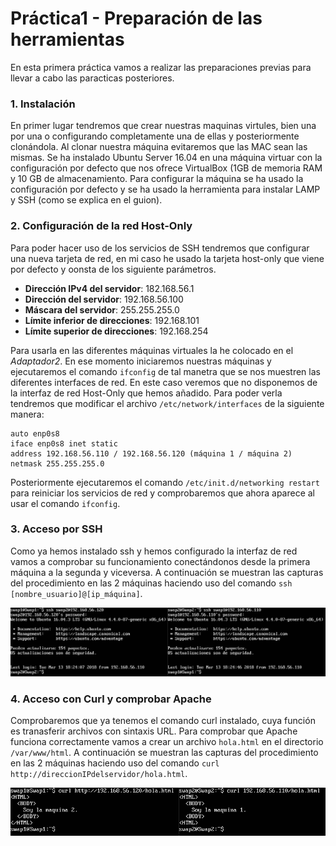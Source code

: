 # Práctica1 - Preparación de las herramientas

En esta primera práctica vamos a realizar las preparaciones previas para llevar a cabo las paracticas posteriores.

### 1. Instalación
En primer lugar tendremos que crear nuestras maquinas virtules, bien una por una o configurando completamente una de ellas y posteriormente clonándola. Al clonar nuestra máquina evitaremos que las MAC sean las mismas.
Se ha instalado Ubuntu Server 16.04 en una máquina virtuar con la configuración por defecto que nos ofrece VirtualBox (1GB de memoria RAM y 10 GB de almacenamiento. Para configurar la máquina se ha usado la configuración por defecto y se ha usado la herramienta para instalar LAMP y SSH (como se explica en el guion).

### 2. Configuración de la red Host-Only
Para poder hacer uso de los servicios de SSH tendremos que configurar una nueva tarjeta de red, en mi caso he usado la tarjeta host-only que viene por defecto y oonsta de los siguiente parámetros.

- **Dirección IPv4 del servidor**: 182.168.56.1
- **Dirección del servidor**: 192.168.56.100
- **Máscara del servidor**: 255.255.255.0
- **Límite inferior de direcciones**: 192.168.101
- **Límite superior de direcciones**: 192.168.254

Para usarla en las diferentes máquinas virtuales la he colocado en el _Adaptador2_. En ese momento iniciaremos nuestras máquinas y ejecutaremos el comando `ifconfig` de tal manetra que se nos muestren las diferentes interfaces de red. En este caso veremos que no disponemos de la interfaz de red Host-Only que hemos añadido. Para poder verla tendremos que modificar el archivo `/etc/network/interfaces` de la siguiente manera: 
```
auto enp0s8
iface enp0s8 inet static
address 192.168.56.110 / 192.168.56.120 (máquina 1 / máquina 2)
netmask 255.255.255.0
```
Posteriormente ejecutaremos el comando `/etc/init.d/networking restart` para reiniciar los servicios de red y comprobaremos que ahora aparece al usar el comando `ifconfig`.

### 3. Acceso por SSH
Como ya hemos instalado ssh y hemos configurado la interfaz de red vamos a comprobar su funcionamiento conectándonos desde la primera máquina a la segunda y viceversa.
A continuación se muestran las capturas del procedimiento en las 2 máquinas haciendo uso del comando `ssh [nombre_usuario]@[ip_máquina]`.

![SSH.png](.\SSH.png)

### 4. Acceso con Curl y comprobar Apache
Comprobaremos que ya tenemos el comando curl instalado, cuya función es tranasferir archivos con sintaxis URL. Para comprobar que Apache funciona correctamente vamos a crear un archivo `hola.html` en el directorio `/var/www/html`.
A continuación se muestran las capturas del procedimiento en las 2 máquinas haciendo uso del comando `curl http://direccionIPdelservidor/hola.html`.

![Curl.png](.\Curl.png)
